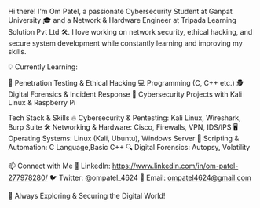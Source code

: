 Hi there! I'm Om Patel, a passionate Cybersecurity Student at Ganpat University 🎓 and a Network & Hardware Engineer at Tripada Learning Solution Pvt Ltd 🛠️. I love working on network security, ethical hacking, and secure system development while constantly learning and improving my skills.

💡 Currently Learning:

🔐 Penetration Testing & Ethical Hacking
💻 Programming (C, C++ etc.)
🕵️ Digital Forensics & Incident Response
🎯 Cybersecurity Projects with Kali Linux & Raspberry Pi

Tech Stack & Skills
🔥 Cybersecurity & Pentesting: Kali Linux, Wireshark, Burp Suite
🛠️ Networking & Hardware: Cisco, Firewalls, VPN, IDS/IPS
🖥️ Operating Systems: Linux (Kali, Ubuntu), Windows Server
📜 Scripting & Automation: C Language,Basic C++
🔍 Digital Forensics: Autopsy, Volatility

📫 Connect with Me
💼 LinkedIn: https://www.linkedin.com/in/om-patel-277978280/
🐦 Twitter: @ompatel_4624
📩 Email: ompatel4624@gmail.com

🚀 Always Exploring & Securing the Digital World!
<!---
ompatel4624/ompatel4624 is a ✨ special ✨ repository because its `README.md` (this file) appears on your GitHub profile.
You can click the Preview link to take a look at your changes.
--->
